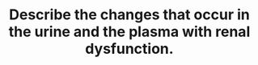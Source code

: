 ---
title: "Describe the changes that occur in the urine and the plasma with renal dysfunction."
entityType: SAQ
exam: PEX
college: ANZCA
year: 2010
sitting: A
question: 11
passRate: 30
EC_expectedDomains:
- "Marks were awarded for the following points: That renal dysfunction could refer to abnormal function at any part of the nephron (glomerulus, tubules, interstitium); most commonly a reduction in GFR was involved."
- "Plasma chemistry changes would include increased creatinine, urea, potassium and hydrogen ions. Creatinine rises only after substantial (eg 50%) loss of nephron function and the rise is in a curvilinear fashion, and creatinine clearance can be used to calculate eGFR and GFR. Urea concentrations are subject to too many variables to be useful in estimating degree of renal dysfunction. Potassium levels may rise to fatal levels, particularly in oliguric patients. Metabolic acidosis is often of a raised anion-gap type due to accumulation of titratable acids, but with renal tubular acidosis may not have a raised AG. Typically there is hypocalcaemia and hyperphosphataemia, increased PTH and decreased VitD3, in chronic disease. Chronically, EPO levels fall leading to anaemia. There may be hypoalbuminaemia in nephrotic syndrome. Accumulation of renally-excreted drugs or their metabolites may occur. Plasma sodium levels tend to remain within the normal range, except in rare situations where large volumes of dilute urine are produced, because the reduction in GFR reduces elimination of both salt and water. (The increase in osmolality is mostly due to urea, a point not understood by most candidates who either said osmolality was unchanged or reduced)."
- "Urine changes that scored marks included oliguria (preferably with a definition), possibly polyuria (but this is not the same as “non-oliguric renal failure”, i.e. absence of oliguria does NOT imply abnormal polyuria!); inability to concentrate the urine and also inability to dilute the urine, so that in advanced renal failure the urine osmolality is similar to plasma (isotonic urine); in ATN there may be granular casts; RBC casts occur in glomerulonephritis as do “upper tract”RBC; proteinuria indicates glomerular dysfunction. Appropriate use of terms such as Fractional excretion of Na scored marks if there was an indication the candidate understood the term."
EC_extraCredit: []
EC_errorsCommon:
- "28% scored 8 marks or less."
- "Common errors included: Failure to mention creatinine and /or urea or oliguria. Many answers spent lots of time discussing polyuric conditions such as nephrogenic diabetes insipidus, (and little or no time discussing any other situation) leaving the examiner to wonder if this was their idea of a common physiological abnormality."
- "By far the commonest urinary change is a reduced volume. Many candidates listed oliguria as occurring with so-called pre-renal failure and then becoming polyuric with established renal failure."
- "Only 2 answers noted that ability to concentrate AND dilute urine was impaired in most situations. Oliguria in renal failure does NOT mean the urine is concentrated, it simply reflects a much-reduced volume of glomerular filtrate and that small volume may hyper, hypo, or isotonic to plasma."
- "The majority also incorrectly suggested that impaired tubular function would lead to Na and H2O loss and polyuria, whereas as GFR is progressively reduced then tubular function bears less and less relevance to urine volume. Hypovolaemia secondary to polyuria was mentioned more commonly than volume overload due to oliguria. As mentioned above, plasma osmolality rises, due to urea in the main. This does not lead to activation of humoral responses to decrease the osmolality because urea is freely soluble across cell membranes, i.e. an ineffective osmole. 10"
- "Many candidates wasted valuable time describing normal tubular function, or determinants of GFR. It was also not asked to describe causes of renal impairment, or to give a description of the renin-angiotensin-aldosterone axis. Only a handful realised that Creatinine levels reflect GFR, but that creatinine clearance and eGFR reflect changes better than blood levels alone."
- "A large number of answers dwelt on glucose handling in the PCT, many saying that glycosuria at normal BGLs, and even hypoglycaemia, occur in renal dysfunction, because of alteration in Tmax for glucose. The opposite is closer to the truth- reduced filtration of glucose often leads to there being no glycosuria in the presence of significant hyperglycaemia."
- "Too many candidates used vague statements like “alterations in electrolyte balance”, “build up of metabolic wastes” and “impaired acid-base balance”. Creatinine and creatine are not the same thing; Urea does not cause gout; and insulin is not used to measure GFR. The kidney produces ammonia to excrete acid, it is not the site of ammonia elimination, levels of which rise in hepatic failure not renal failure."
---